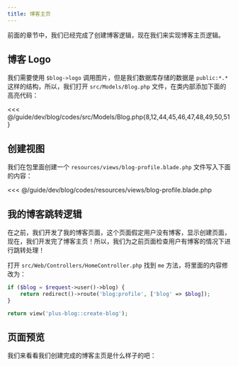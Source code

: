 ```yaml
---
title: 博客主页
---
```


前面的章节中，我们已经完成了创建博客逻辑，现在我们来实现博客主页逻辑。

## 博客 Logo

我们需要使用 `$blog->logo` 调用图片，但是我们数据库存储的数据是 `public:*.*` 这样的结构，所以，我们打开 `src/Models/Blog.php` 文件，在类内部添加下面的高亮代码：

<<< @/guide/dev/blog/codes/src/Models/Blog.php{8,12,44,45,46,47,48,49,50,51}

## 创建视图

我们在包里面创建一个 `resources/views/blog-profile.blade.php` 文件写入下面的内容：

<<< @/guide/dev/blog/codes/resources/views/blog-profile.blade.php

## 我的博客跳转逻辑

在之前，我们开发了我的博客页面，这个页面假定用户没有博客，显示创建页面，现在，我们开发完了博客主页！所以，我们为之前页面检查用户有博客的情况下进行跳转处理！

打开 `src/Web/Controllers/HomeController.php` 找到 `me` 方法，将里面的内容修改为：

```php
if ($blog = $request->user()->blog) {
    return redirect()->route('blog:profile', ['blog' => $blog]);
}

return view('plus-blog::create-blog');
```

## 页面预览

我们来看看我们创建完成的博客主页是什么样子的吧：

<img :src="$withBase('/assets/img/v2/guide/dev/blog/blog-profile-view.png')" />
